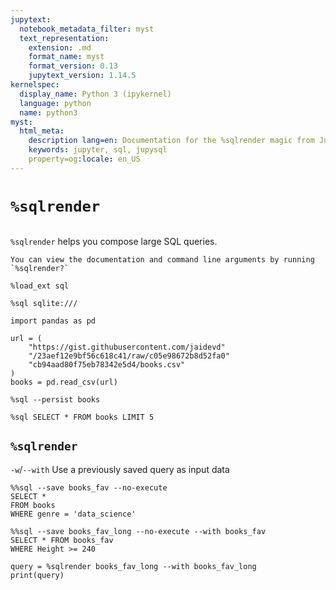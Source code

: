 ```yaml
---
jupytext:
  notebook_metadata_filter: myst
  text_representation:
    extension: .md
    format_name: myst
    format_version: 0.13
    jupytext_version: 1.14.5
kernelspec:
  display_name: Python 3 (ipykernel)
  language: python
  name: python3
myst:
  html_meta:
    description lang=en: Documentation for the %sqlrender magic from JupySQL
    keywords: jupyter, sql, jupysql
    property=og:locale: en_US
---
```


# `%sqlrender`

```{versionadded} 0.4.3
```

`%sqlrender` helps you compose large SQL queries.

```{note}
You can view the documentation and command line arguments by running `%sqlrender?`
```

```{code-cell} ipython3
%load_ext sql
```

```{code-cell} ipython3
%sql sqlite:///
```

```{code-cell} ipython3
import pandas as pd

url = (
    "https://gist.githubusercontent.com/jaidevd"
    "/23aef12e9bf56c618c41/raw/c05e98672b8d52fa0"
    "cb94aad80f75eb78342e5d4/books.csv"
)
books = pd.read_csv(url)
```

```{code-cell} ipython3
%sql --persist books
```

```{code-cell} ipython3
%sql SELECT * FROM books LIMIT 5
```

## `%sqlrender`

`-w`/`--with` Use a previously saved query as input data

```{code-cell} ipython3
%%sql --save books_fav --no-execute
SELECT *
FROM books
WHERE genre = 'data_science'
```

```{code-cell} ipython3
%%sql --save books_fav_long --no-execute --with books_fav
SELECT * FROM books_fav
WHERE Height >= 240
```

```{code-cell} ipython3
query = %sqlrender books_fav_long --with books_fav_long
print(query)
```

```{code-cell} ipython3

```
